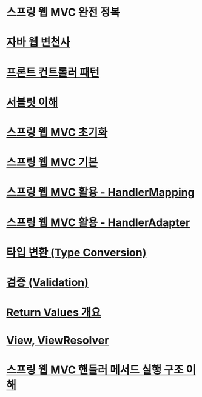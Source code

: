 # 스프링 웹 MVC 완전 정복
# [자바 웹 변천사](/docs/section2.md)
# [프론트 컨트롤러 패턴](/docs/section3.md)
# [서블릿 이해](/docs/section4.md)
# [스프링 웹 MVC 초기화](/docs/section5.md)
# [스프링 웹 MVC 기본](/docs/section6.md)
# [스프링 웹 MVC 활용 - HandlerMapping](/docs/section7.md)
# [스프링 웹 MVC 활용 - HandlerAdapter](/docs/section8.md)
# [타입 변환 (Type Conversion)](/docs/section9.md)
# [검증 (Validation)](/docs/section10.md)
# [Return Values 개요](/docs/section11.md)
# [View, ViewResolver](/docs/section12.md)
# [스프링 웹 MVC 핸들러 메서드 실행 구조 이해](/docs/section13.md)
